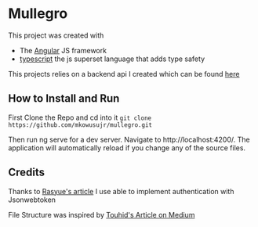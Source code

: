 # Mullegro

This project was created with
- The [Angular](https://angular.io/) JS framework
- [typescript](https://www.typescriptlang.org/) the js superset language that adds type safety

This projects relies on a backend api I created which can be found [here](https://github.com/mkowusujr/mullegro-api)


## How to Install and Run
First Clone the Repo and cd into it 
`git clone https://github.com/mkowusujr/mullegro.git`

Then run ng serve for a dev server. Navigate to http://localhost:4200/. The application will automatically reload if you change any of the source files.


## Credits
Thanks to [Rasyue's article](https://rasyue.com/how-to-build-a-login-system-in-angular-express-js-mysql-with-jwt/) I use able to implement authentication with Jsonwebtoken

File Structure was inspired by [Touhid's Article on Medium](https://medium.com/javascript-in-plain-english/how-to-structure-angular-apps-in-2021-a0bdd481ad0d)